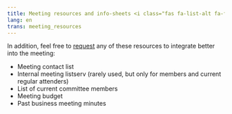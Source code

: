 ```yaml
---
title: Meeting resources and info-sheets <i class="fas fa-list-alt fa-fw"></i> 
lang: en
trans: meeting_resources
---
```

In addition, feel free to [request](/contact) any of these resources to integrate better into the meeting:
* Meeting contact list
* Internal meeting listserv (rarely used, but only for members and current regular attenders)
* List of current committee members
* Meeting budget
* Past business meeting minutes
